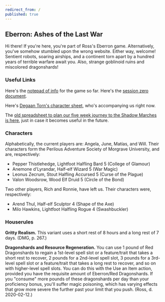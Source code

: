 ```yaml
---
redirect_from: /
published: true
---
```

## Eberron: Ashes of the Last War

Hi there! If you're here, you're part of Ross's Eberron game. Alternatively, you've somehow stumbled upon the wrong website. Either way, welcome! Sentient robots, soaring airships, and a continent torn apart by a hundred years of terrible warfare await you. Also, strange goblinoid ruins and miscolored dragonshards!

### Useful Links

Here's the [notepad of info](https://tinyurl.com/y3wsxjxm) for the game so far. Here's the [session zero document](https://tinyurl.com/sunday-ashes).

Here's [Degaan Torn's character sheet](https://drive.google.com/file/d/1r06QlHHSuBoXNak64GXcZtpkFyH3kIKz/view), who's accompanying us right now.

The [old spreadsheet to plan our five week journey to the Shadow Marches is here](https://tinyurl.com/lanterntower), just in case it becomes useful in the future.

### Characters

Alphabetically, the current players are: Angela, June, Matías, and Will. Their characters form the Perilous Adventure Society of Morgrave University, and are, respectively:

* Pepper Thistlehedge, Lightfoot Halfling Bard 5 (College of Glamour)
* Anemone d'Lyrandar, Half-elf Wizard 5 (War Magic)
* Leonus Zecrum, Stout Halfling Accursed 5 (Curse of the Plague)
* Valon Woodsrow, Wood Elf Druid 5 (Circle of the Bond)

Two other players, Rich and Ronnie, have left us. Their characters were, respectively:

* Arend Thul, Half-elf Sculptor 4 (Shape of the Axe)
* Milo Hawkins, Lightfoot Halfling Rogue 4 (Swashbuckler)

### Houserules

**Gritty Realism.** This variant uses a short rest of 8 hours and a long rest of 7 days. (DMG, p. 267.)

**Dragonshards and Resource Regeneration.** You can use 1 pound of Red Dragonshards to regain a 1st-level spell slot or a feature/trait that takes a short rest to recover, 2 pounds for a 2nd-level spell slot, 3 pounds for a 3rd-level spell slot or a feature/trait that takes a long rest to recover, and so on with higher-level spell slots. You can do this with the Use an Item action, provided you have the requisite amount of Eberron/Red Dragonshards. If you "consume" more pounds of these dragonshards per day than your proficiency bonus, you'll suffer magic poisoning, which has varying effects that grow more severe the further past your limit that you push. (Ross, d. 2020-02-12.)